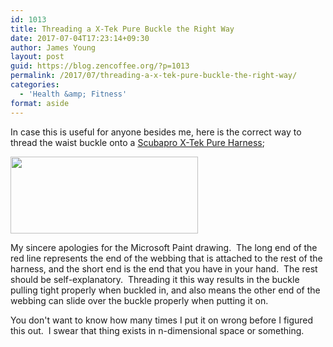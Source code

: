 ```yaml
---
id: 1013
title: Threading a X-Tek Pure Buckle the Right Way
date: 2017-07-04T17:23:14+09:30
author: James Young
layout: post
guid: https://blog.zencoffee.org/?p=1013
permalink: /2017/07/threading-a-x-tek-pure-buckle-the-right-way/
categories:
  - 'Health &amp; Fitness'
format: aside
---
```

In case this is useful for anyone besides me, here is the correct way to thread the waist buckle onto a [Scubapro X-Tek Pure Harness](https://www.scubapro.com/x-tek/products/x-tek-pure-harness.aspx);

[<img class="aligncenter size-medium wp-image-1014" src="https://i2.wp.com/blog.zencoffee.org/wp-content/uploads/2017/07/threading.png?resize=300%2C123&#038;ssl=1" alt="" width="300" height="123" srcset="https://i2.wp.com/blog.zencoffee.org/wp-content/uploads/2017/07/threading.png?resize=300%2C123&ssl=1 300w, https://i2.wp.com/blog.zencoffee.org/wp-content/uploads/2017/07/threading.png?w=492&ssl=1 492w" sizes="(max-width: 300px) 85vw, 300px" data-recalc-dims="1" />](https://i2.wp.com/blog.zencoffee.org/wp-content/uploads/2017/07/threading.png?ssl=1)

My sincere apologies for the Microsoft Paint drawing.  The long end of the red line represents the end of the webbing that is attached to the rest of the harness, and the short end is the end that you have in your hand.  The rest should be self-explanatory.  Threading it this way results in the buckle pulling tight properly when buckled in, and also means the other end of the webbing can slide over the buckle properly when putting it on.

You don't want to know how many times I put it on wrong before I figured this out.  I swear that thing exists in n-dimensional space or something.
